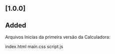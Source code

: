 
## [1.0.0]

## Added 

Arquivos Inicias da primeira versão da Calculadora:

index.html
main.css
script.js
